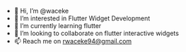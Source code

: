 - 👋 Hi, I’m @waceke
- 👀 I’m interested in Flutter Widget Development
- 🌱 I’m currently learning flutter
- 💞️ I’m looking to collaborate on flutter interactive widgets
- 📫 Reach me on rwaceke94@gmail.com

<!---
waceke/waceke is a ✨ special ✨ repository because its `README.md` (this file) appears on your GitHub profile.
You can click the Preview link to take a look at your changes.
--->
